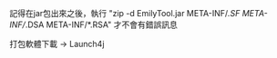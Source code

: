 記得在jar包出來之後，執行 "zip -d EmilyTool.jar META-INF/*.SF META-INF/*.DSA META-INF/*.RSA"
才不會有錯誤訊息

打包軟體下載 → Launch4j
